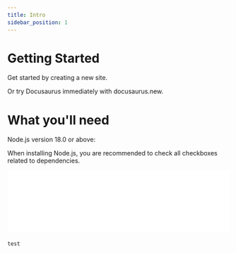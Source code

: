 ```yaml
---
title: Intro
sidebar_position: 1
---
```

# Getting Started

Get started by creating a new site.

Or try Docusaurus immediately with docusaurus.new.

# What you'll need


Node.js version 18.0 or above:

When installing Node.js, you are recommended to check all checkboxes related to dependencies.

![apfn](apf_logo_clean_white_rgb_png.png "apfn")

```
test
```
